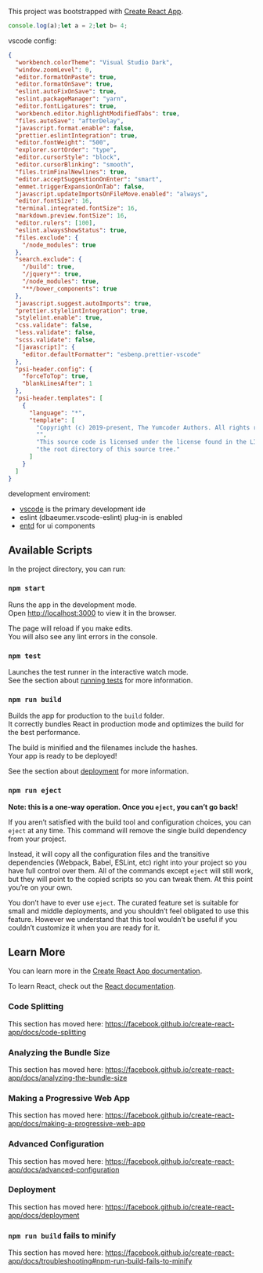 This project was bootstrapped with [Create React App](https://github.com/facebook/create-react-app).

```javascript
console.log(a);let a = 2;let b= 4;
```

vscode config:

```json
{
  "workbench.colorTheme": "Visual Studio Dark",
  "window.zoomLevel": 0,
  "editor.formatOnPaste": true,
  "editor.formatOnSave": true,
  "eslint.autoFixOnSave": true,
  "eslint.packageManager": "yarn",
  "editor.fontLigatures": true,
  "workbench.editor.highlightModifiedTabs": true,
  "files.autoSave": "afterDelay",
  "javascript.format.enable": false,
  "prettier.eslintIntegration": true,
  "editor.fontWeight": "500",
  "explorer.sortOrder": "type",
  "editor.cursorStyle": "block",
  "editor.cursorBlinking": "smooth",
  "files.trimFinalNewlines": true,
  "editor.acceptSuggestionOnEnter": "smart",
  "emmet.triggerExpansionOnTab": false,
  "javascript.updateImportsOnFileMove.enabled": "always",
  "editor.fontSize": 16,
  "terminal.integrated.fontSize": 16,
  "markdown.preview.fontSize": 16,
  "editor.rulers": [100],
  "eslint.alwaysShowStatus": true,
  "files.exclude": {
    "/node_modules": true
  },
  "search.exclude": {
    "/build": true,
    "/jquery*": true,
    "/node_modules": true,
    "**/bower_components": true
  },
  "javascript.suggest.autoImports": true,
  "prettier.stylelintIntegration": true,
  "stylelint.enable": true,
  "css.validate": false,
  "less.validate": false,
  "scss.validate": false,
  "[javascript]": {
    "editor.defaultFormatter": "esbenp.prettier-vscode"
  },
  "psi-header.config": {
    "forceToTop": true,
    "blankLinesAfter": 1
  },
  "psi-header.templates": [
    {
      "language": "*",
      "template": [
        "Copyright (c) 2019-present, The Yumcoder Authors. All rights reserved.",
        "",
        "This source code is licensed under the license found in the LICENSE file in",
        "the root directory of this source tree."
      ]
    }
  ]
}
```

development enviroment:

- [vscode](https://code.visualstudio.com/) is the primary development ide
- eslint (dbaeumer.vscode-eslint) plug-in is enabled
- [entd](https://ant.design) for ui components

## Available Scripts

In the project directory, you can run:

### `npm start`

Runs the app in the development mode.<br>
Open [http://localhost:3000](http://localhost:3000) to view it in the browser.

The page will reload if you make edits.<br>
You will also see any lint errors in the console.

### `npm test`

Launches the test runner in the interactive watch mode.<br>
See the section about [running tests](https://facebook.github.io/create-react-app/docs/running-tests) for more information.

### `npm run build`

Builds the app for production to the `build` folder.<br>
It correctly bundles React in production mode and optimizes the build for the best performance.

The build is minified and the filenames include the hashes.<br>
Your app is ready to be deployed!

See the section about [deployment](https://facebook.github.io/create-react-app/docs/deployment) for more information.

### `npm run eject`

**Note: this is a one-way operation. Once you `eject`, you can’t go back!**

If you aren’t satisfied with the build tool and configuration choices, you can `eject` at any time. This command will remove the single build dependency from your project.

Instead, it will copy all the configuration files and the transitive dependencies (Webpack, Babel, ESLint, etc) right into your project so you have full control over them. All of the commands except `eject` will still work, but they will point to the copied scripts so you can tweak them. At this point you’re on your own.

You don’t have to ever use `eject`. The curated feature set is suitable for small and middle deployments, and you shouldn’t feel obligated to use this feature. However we understand that this tool wouldn’t be useful if you couldn’t customize it when you are ready for it.

## Learn More

You can learn more in the [Create React App documentation](https://facebook.github.io/create-react-app/docs/getting-started).

To learn React, check out the [React documentation](https://reactjs.org/).

### Code Splitting

This section has moved here: https://facebook.github.io/create-react-app/docs/code-splitting

### Analyzing the Bundle Size

This section has moved here: https://facebook.github.io/create-react-app/docs/analyzing-the-bundle-size

### Making a Progressive Web App

This section has moved here: https://facebook.github.io/create-react-app/docs/making-a-progressive-web-app

### Advanced Configuration

This section has moved here: https://facebook.github.io/create-react-app/docs/advanced-configuration

### Deployment

This section has moved here: https://facebook.github.io/create-react-app/docs/deployment

### `npm run build` fails to minify

This section has moved here: https://facebook.github.io/create-react-app/docs/troubleshooting#npm-run-build-fails-to-minify
